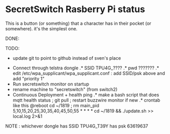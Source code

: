 # SecretSwitch Rasberry Pi status
This is a button (or something) that a character has in their pocket (or somewhere).
it's the simplest one.

DONE:

TODO:
- update git to point to github instead of sven's place
* Connect through telstra dongle
.* SSID TPU4G_????
.* pwd ???????
.* edit /etc/wpa_supplicant/wpa_supplicant.conf  :  add SSID/psk above and add "priority 1"
* Run secretswitch monitor on startup
* rename machine to "secretswitch" (from switch2)
* Continuous Deployment + health ping
.* make a bash script that does mqtt health status ; git pull ; restart buzzwire monitor if new
.* crontab like this
@reboot cd ~/1819 ; rm main_pid
5,10,15,20,25,30,35,40,45,50,55 * * * * cd ~/1819 && ./update.sh >> local.log 2>&1



NOTE : whichever dongle has SSID TPU4G_T39Y has psk 63619637